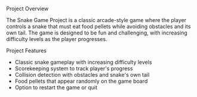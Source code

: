 Project Overview

The Snake Game Project is a classic arcade-style game where the player controls 
a snake that must eat food pellets while avoiding obstacles and its own tail.
The game is designed to be fun and challenging, with increasing difficulty levels as
the player progresses.

Project Features

- Classic snake gameplay with increasing difficulty levels
- Scorekeeping system to track player's progress
- Collision detection with obstacles and snake's own tail
- Food pellets that appear randomly on the game board
- Option to restart the game or quit

